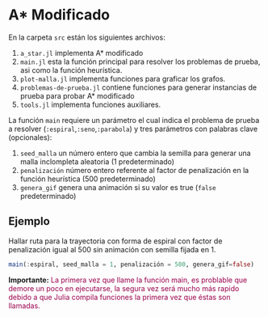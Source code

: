 # A* Modificado

En la carpeta `src` están los siguientes archivos:

1. `a_star.jl` implementa A* modificado
2. `main.jl` esta la función principal para resolver los problemas de prueba, asi como la función heurística.
3. `plot-malla.jl` implementa funciones para graficar los grafos.
4. `problemas-de-prueba.jl` contiene funciones para generar instancias de prueba para probar A* modificado
5. `tools.jl` implementa funciones auxiliares.

La función `main` requiere un parámetro el cual indica el problema de prueba a resolver (`:espiral`,`:seno`,`:parabola`) y tres parámetros con palabras clave (opcionales):

1. `seed_malla` un número entero que cambia la semilla para generar una malla inclompleta aleatoria (1 predeterminado)
2. `penalización` número entero referente al factor de penalización en la función heurística (500 predeterminado)
3. `genera_gif` genera una animación si su valor es true (`false` predeterminado)


## Ejemplo

Hallar ruta para la trayectoria con forma de espiral con factor de penalización igual al 500 sin animación con semilla fijada en 1.
```julia
main(:espiral, seed_malla = 1, penalización = 500, genera_gif=false)
```

**Importante:** <span style="color:  #99004d;">La primera vez que llame la función main, es problable que demore un poco en ejecutarse, la segura vez será mucho más rapido debido a que Julia compila funciones la primera vez que éstas son llamadas.</span>
